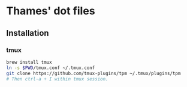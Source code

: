 # Thames' dot files

## Installation

### tmux

```sh
brew install tmux
ln -s $PWD/tmux.conf ~/.tmux.conf
git clone https://github.com/tmux-plugins/tpm ~/.tmux/plugins/tpm
# Then ctrl-a + I within tmux session.
```
